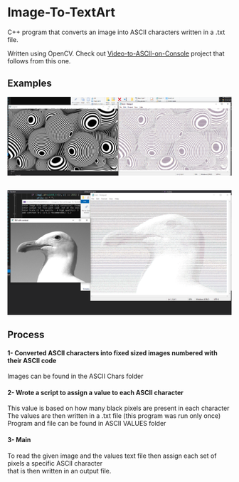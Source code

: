 # Image-To-TextArt
 C++ program that converts an image into ASCII characters written in a .txt file.

Written using OpenCV. Check out [Video-to-ASCII-on-Console](https://github.com/FahdSeddik/Video-to-ASCII-on-Console) project that follows from this one.

## Examples
![](https://github.com/FahdSeddik/Image-To-TextArt/blob/main/Screenshots/1.png)  
## 
  
![](https://github.com/FahdSeddik/Image-To-TextArt/blob/main/Screenshots/2.png)


  
## Process  
#### 1- Converted ASCII characters into fixed sized images numbered with their ASCII code  
Images can be found in the ASCII Chars folder
#### 2- Wrote a script to assign a value to each ASCII character  
This value is based on how many black pixels are present in each character  
The values are then written in a .txt file (this program was run only once)  
Program and file can be found in ASCII VALUES folder  
#### 3- Main  
To read the given image and the values text file then assign each set of pixels a specific ASCII character  
that is then written in an output file.  

